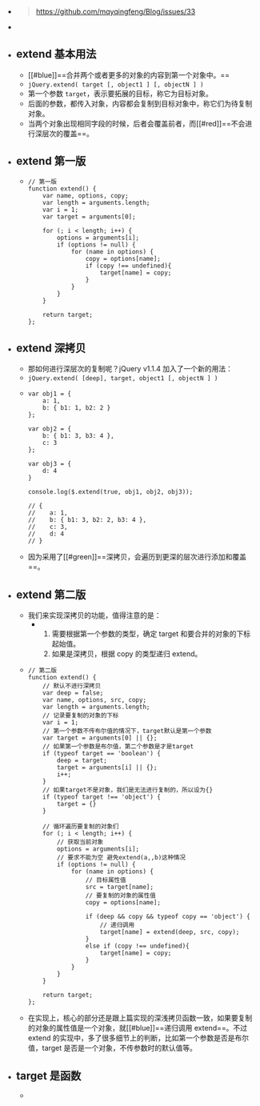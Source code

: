 - > https://github.com/mqyqingfeng/Blog/issues/33
-
- ## extend 基本用法
	- [[#blue]]==合并两个或者更多的对象的内容到第一个对象中。==
	- `jQuery.extend( target [, object1 ] [, objectN ] )`
	- 第一个参数 `target`，表示要拓展的目标，称它为目标对象。
	- 后面的参数，都传入对象，内容都会复制到目标对象中，称它们为待复制对象。
	- 当两个对象出现相同字段的时候，后者会覆盖前者，而[[#red]]==不会进行深层次的覆盖==。
- ## extend 第一版
	- ```
	  // 第一版
	  function extend() {
	      var name, options, copy;
	      var length = arguments.length;
	      var i = 1;
	      var target = arguments[0];
	  
	      for (; i < length; i++) {
	          options = arguments[i];
	          if (options != null) {
	              for (name in options) {
	                  copy = options[name];
	                  if (copy !== undefined){
	                      target[name] = copy;
	                  }
	              }
	          }
	      }
	  
	      return target;
	  };
	  ```
- ## extend 深拷贝
	- 那如何进行深层次的复制呢？jQuery v1.1.4 加入了一个新的用法：
	- `jQuery.extend( [deep], target, object1 [, objectN ] )`
	- ```
	  var obj1 = {
	      a: 1,
	      b: { b1: 1, b2: 2 }
	  };
	  
	  var obj2 = {
	      b: { b1: 3, b3: 4 },
	      c: 3
	  };
	  
	  var obj3 = {
	      d: 4
	  }
	  
	  console.log($.extend(true, obj1, obj2, obj3));
	  
	  // {
	  //    a: 1,
	  //    b: { b1: 3, b2: 2, b3: 4 },
	  //    c: 3,
	  //    d: 4
	  // }
	  ```
	- 因为采用了[[#green]]==深拷贝，会遍历到更深的层次进行添加和覆盖==。
- ## extend 第二版
	- 我们来实现深拷贝的功能，值得注意的是：
		- 1. 需要根据第一个参数的类型，确定 target 和要合并的对象的下标起始值。
		  2. 如果是深拷贝，根据 copy 的类型递归 extend。
	- ```
	  // 第二版
	  function extend() {
	      // 默认不进行深拷贝
	      var deep = false;
	      var name, options, src, copy;
	      var length = arguments.length;
	      // 记录要复制的对象的下标
	      var i = 1;
	      // 第一个参数不传布尔值的情况下，target默认是第一个参数
	      var target = arguments[0] || {};
	      // 如果第一个参数是布尔值，第二个参数是才是target
	      if (typeof target == 'boolean') {
	          deep = target;
	          target = arguments[i] || {};
	          i++;
	      }
	      // 如果target不是对象，我们是无法进行复制的，所以设为{}
	      if (typeof target !== 'object') {
	          target = {}
	      }
	  
	      // 循环遍历要复制的对象们
	      for (; i < length; i++) {
	          // 获取当前对象
	          options = arguments[i];
	          // 要求不能为空 避免extend(a,,b)这种情况
	          if (options != null) {
	              for (name in options) {
	                  // 目标属性值
	                  src = target[name];
	                  // 要复制的对象的属性值
	                  copy = options[name];
	  
	                  if (deep && copy && typeof copy == 'object') {
	                      // 递归调用
	                      target[name] = extend(deep, src, copy);
	                  }
	                  else if (copy !== undefined){
	                      target[name] = copy;
	                  }
	              }
	          }
	      }
	  
	      return target;
	  };
	  ```
	- 在实现上，核心的部分还是跟上篇实现的深浅拷贝函数一致，如果要复制的对象的属性值是一个对象，就[[#blue]]==递归调用 extend==。不过 extend 的实现中，多了很多细节上的判断，比如第一个参数是否是布尔值，target 是否是一个对象，不传参数时的默认值等。
- ## target 是函数
	-